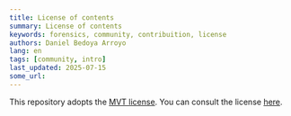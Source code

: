 ```yaml
---
title: License of contents
summary: License of contents
keywords: forensics, community, contribuition, license
authors: Daniel Bedoya Arroyo
lang: en
tags: [community, intro]
last_updated: 2025-07-15
some_url:
---
```


This repository adopts the [MVT license](https://docs.mvt.re/en/latest/license/). You can consult the license [here](https://github.com/Socialtic/forensics/blob/main/LICENSE). 
